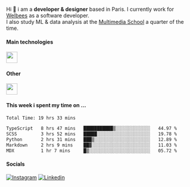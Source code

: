 Hi :wave: i am a **developer & designer** based in Paris. I currently work for [Welbees](https://www.welbees.com) as a software developer.<br /> I also study ML & data analysis at the [Multimedia School](https://www.ecole-multimedia.com/) a quarter of the time.

#### Main technologies
<img height="30" src="https://skillicons.dev/icons?i=js,ts,react,nextjs,threejs,nodejs,nestjs,laravel,mysql,git,docker" />

#### Other
<img height="30" src="https://skillicons.dev/icons?i=figma,ps,ai,ae,pr,blender,unreal,ableton" />

#### This week i spent my time on ...
<!--START_SECTION:waka-->

```txt
Total Time: 19 hrs 33 mins

TypeScript   8 hrs 47 mins   ███████████▒░░░░░░░░░░░░░   44.97 %
SCSS         3 hrs 52 mins   █████░░░░░░░░░░░░░░░░░░░░   19.78 %
Python       2 hrs 31 mins   ███▒░░░░░░░░░░░░░░░░░░░░░   12.89 %
Markdown     2 hrs 9 mins    ██▓░░░░░░░░░░░░░░░░░░░░░░   11.03 %
MDX          1 hr 7 mins     █▒░░░░░░░░░░░░░░░░░░░░░░░   05.72 %
```

<!--END_SECTION:waka-->

#### Socials

<a href="https://www.instagram.com/maximelbv/" target="_blank">![Instagram](https://img.shields.io/badge/Instagram-E4405F?style=for-the-badge&logo=instagram&logoColor=white)</a>
<a href="https://www.linkedin.com/in/maxime-lefebvre-85b545199" target="_blank">![Linkedin](https://img.shields.io/badge/LinkedIn-0077B5?style=for-the-badge&logo=linkedin&logoColor=white)</a>
